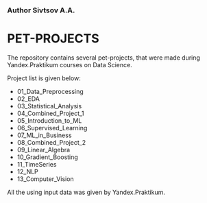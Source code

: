 ### Author Sivtsov A.A.
# PET-PROJECTS
The repository contains several pet-projects, that were made during Yandex.Praktikum courses on Data Science. 

Project list is given below:
 - 01_Data_Preprocessing
 - 02_EDA
 - 03_Statistical_Analysis
 - 04_Сombined_Project_1
 - 05_Introduction_to_ML
 - 06_Supervised_Learning
 - 07_ML_in_Business
 - 08_Combined_Project_2
 - 09_Linear_Algebra
 - 10_Gradient_Boosting
 - 11_TimeSeries
 - 12_NLP
 - 13_Computer_Vision

All the using input data was given by Yandex.Praktikum.
